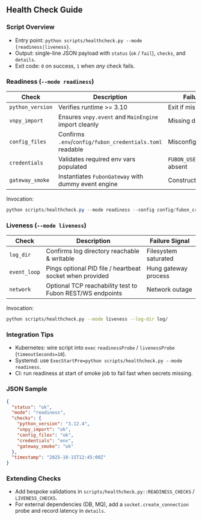 
## Health Check Guide

### Script Overview
- Entry point: `python scripts/healthcheck.py --mode {readiness|liveness}`.
- Output: single-line JSON payload with `status` (`ok` / `fail`), `checks`, and `details`.
- Exit code: `0` on success, `1` when *any* check fails.

### Readiness (`--mode readiness`)
| Check | Description | Failure Signal |
| --- | --- | --- |
| `python_version` | Verifies runtime >= 3.10 | Exit if mismatch |
| `vnpy_import` | Ensures `vnpy.event` and `MainEngine` import cleanly | Missing dependency |
| `config_files` | Confirms `.env`/`config/fubon_credentials.toml` readable | Misconfigured secrets |
| `credentials` | Validates required env vars populated | `FUBON_USER_ID`/password absent |
| `gateway_smoke` | Instantiates `FubonGateway` with dummy event engine | Constructor regressions |

Invocation:
```powershell
python scripts/healthcheck.py --mode readiness --config config/fubon_credentials.toml
```

### Liveness (`--mode liveness`)
| Check | Description | Failure Signal |
| --- | --- | --- |
| `log_dir` | Confirms log directory reachable & writable | Filesystem saturated |
| `event_loop` | Pings optional PID file / heartbeat socket when provided | Hung gateway process |
| `network` | Optional TCP reachability test to Fubon REST/WS endpoints | Network outage |

Invocation:
```bash
python scripts/healthcheck.py --mode liveness --log-dir log/
```

### Integration Tips
- Kubernetes: wire script into `exec` `readinessProbe` / `livenessProbe` (`timeoutSeconds=10`).
- Systemd: use `ExecStartPre=python scripts/healthcheck.py --mode readiness`.
- CI: run readiness at start of smoke job to fail fast when secrets missing.

### JSON Sample
```json
{
  "status": "ok",
  "mode": "readiness",
  "checks": {
    "python_version": "3.12.4",
    "vnpy_import": "ok",
    "config_files": "ok",
    "credentials": "env",
    "gateway_smoke": "ok"
  },
  "timestamp": "2025-10-15T12:45:00Z"
}
```

### Extending Checks
- Add bespoke validations in `scripts/healthcheck.py::READINESS_CHECKS` / `LIVENESS_CHECKS`.
- For external dependencies (DB, MQ), add a `socket.create_connection` probe and record latency in `details`.
